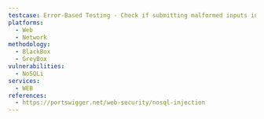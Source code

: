 ```yaml
---
testcase: Error-Based Testing - Check if submitting malformed inputs in the Web (HTTP/HTTPS) service triggers error messages or stack traces that expose NoSQL query structure or internal details
platforms: 
  - Web
  - Network
methodology: 
  - BlackBox
  - GreyBox
vulnerabilities:
  - NoSQLi
services:
  - WEB
references:
  - https://portswigger.net/web-security/nosql-injection
---
```

